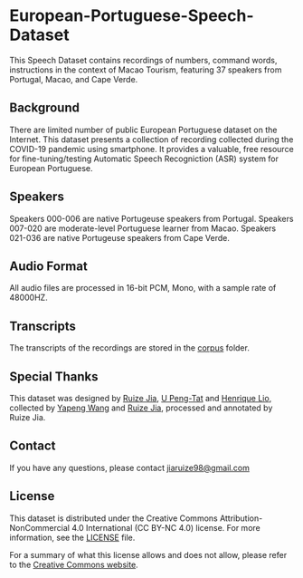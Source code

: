 # European-Portuguese-Speech-Dataset

This Speech Dataset contains recordings of numbers, command words, instructions in the context of Macao Tourism, featuring 37 speakers from Portugal, Macao, and Cape Verde. 

## Background

There are limited number of public European Portuguese dataset on the Internet. This dataset presents a collection of recording collected during the COVID-19 pandemic using smartphone. It provides a valuable, free resource for fine-tuning/testing Automatic Speech Recogniction (ASR) system for European Portuguese.

## Speakers

Speakers 000-006 are native Portugeuse speakers from Portugal.
Speakers 007-020 are moderate-level Portuguese learner from Macao.
Speakers 021-036 are native Portugeuse speakers from Cape Verde.

## Audio Format

All audio files are processed in 16-bit PCM, Mono, with a sample rate of 48000HZ.

## Transcripts

The transcripts of the recordings are stored in the [corpus](corpus) folder.

## Special Thanks

This dataset was designed by [Ruize Jia](mailto:jiaruize98@gmail.com), [U Peng-Tat](mailto:upengtat01@gmail.com) and [Henrique Lio](mailto:w.hankielio@gmail.com), collected by [Yapeng Wang](mailto:yapengwang@mpu.edu.mo) and [Ruize Jia](mailto:jiaruize98@gmail.com), processed and annotated by Ruize Jia.

## Contact

If you have any questions, please contact [jiaruize98@gmail.com](mailto:jiaruize98@gmail.com)

## License

This dataset is distributed under the Creative Commons Attribution-NonCommercial 4.0 International (CC BY-NC 4.0) license. For more information, see the [LICENSE](LICENSE.md) file.

For a summary of what this license allows and does not allow, please refer to the [Creative Commons website](https://creativecommons.org/licenses/by-nc/4.0/).
